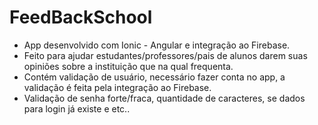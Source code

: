 # FeedBackSchool
- App desenvolvido com Ionic - Angular e integração ao Firebase. 
- Feito para ajudar estudantes/professores/pais de alunos darem suas opiniões sobre a instituição que na qual frequenta.
- Contém validação de usuário, necessário fazer conta no app, a validação é feita pela integração ao Firebase.
- Validação de senha forte/fraca, quantidade de caracteres, se dados para login já existe e etc..
